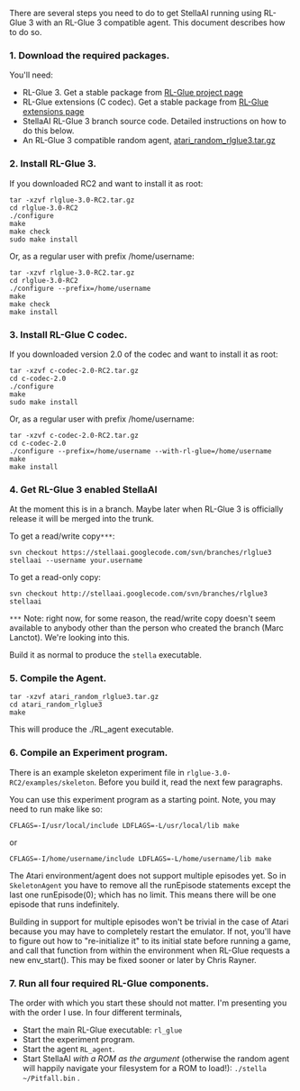 There are several steps you need to do to get StellaAI running using RL-Glue 3 with an RL-Glue 3 compatible agent. This document describes how to do so.

### 1. Download the required packages. ###

You'll need:
  * RL-Glue 3. Get a stable package from [RL-Glue project page](http://code.google.com/p/rl-glue/)
  * RL-Glue extensions (C codec). Get a stable package from [RL-Glue extensions page](http://code.google.com/p/rl-glue-ext/)
  * StellaAI RL-Glue 3 branch source code. Detailed instructions on how to do this below.
  * An RL-Glue 3 compatible random agent, [atari\_random\_rlglue3.tar.gz](http://www.cs.ualberta.ca/~lanctot/files/atari_random_rlglue3.tar.gz)

### 2. Install RL-Glue 3. ###

If you downloaded RC2 and want to install it as root:
```
tar -xzvf rlglue-3.0-RC2.tar.gz
cd rlglue-3.0-RC2
./configure
make
make check
sudo make install
```

Or, as a regular user with prefix /home/username:
```
tar -xzvf rlglue-3.0-RC2.tar.gz
cd rlglue-3.0-RC2
./configure --prefix=/home/username
make
make check
make install
```

### 3. Install RL-Glue C codec. ###

If you downloaded version 2.0 of the codec and want to install it as root:
```
tar -xzvf c-codec-2.0-RC2.tar.gz
cd c-codec-2.0
./configure
make
sudo make install
```

Or, as a regular user with prefix /home/username:
```
tar -xzvf c-codec-2.0-RC2.tar.gz
cd c-codec-2.0
./configure --prefix=/home/username --with-rl-glue=/home/username
make
make install
```

### 4. Get RL-Glue 3 enabled StellaAI ###

At the moment this is in a branch. Maybe later when RL-Glue 3 is officially release it will be merged into the trunk.

To get a read/write copy`***`:
```
svn checkout https://stellaai.googlecode.com/svn/branches/rlglue3 stellaai --username your.username
```

To get a read-only copy:
```
svn checkout http://stellaai.googlecode.com/svn/branches/rlglue3 stellaai
```

`***` Note: right now, for some reason, the read/write copy doesn't seem available to anybody other than the person who created the branch (Marc Lanctot). We're looking into this.

Build it as normal to produce the `stella` executable.

### 5. Compile the Agent. ###

```
tar -xzvf atari_random_rlglue3.tar.gz
cd atari_random_rlglue3
make
```

This will produce the ./RL\_agent executable.

### 6. Compile an Experiment program. ###

There is an example skeleton experiment file in `rlglue-3.0-RC2/examples/skeleton`. Before you build it, read the next few paragraphs.

You can use this experiment program as a starting point. Note, you may need to run make like so:

```
CFLAGS=-I/usr/local/include LDFLAGS=-L/usr/local/lib make
```

or

```
CFLAGS=-I/home/username/include LDFLAGS=-L/home/username/lib make
```

The Atari environment/agent does not support multiple episodes yet. So in `SkeletonAgent` you have to remove all the runEpisode statements except the last one runEpisode(0); which has no limit. This means there will be one episode that runs indefinitely.

Building in support for multiple episodes won't be trivial in the case of Atari because you may have to completely restart the emulator. If not, you'll have to figure out how to "re-initialize it" to its initial state before running a game, and call that function from within the environment when RL-Glue requests a new env\_start(). This may be fixed sooner or later by Chris Rayner.

### 7. Run all four required RL-Glue components. ###

The order with which you start these should not matter. I'm presenting you with the order I use. In four different terminals,

  * Start the main RL-Glue executable: `rl_glue`
  * Start the experiment program.
  * Start the agent `RL_agent`.
  * Start StellaAI _with a ROM as the argument_ (otherwise the random agent will happily navigate your filesystem for a ROM to load!): `./stella ~/Pitfall.bin` .